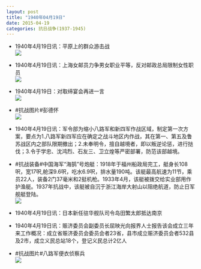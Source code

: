 ```yaml
---
layout: post
title: "1940年04月19日"
date: 2015-04-19
categories: 抗日战争(1937-1945)
---
```


<meta name="referrer" content="no-referrer" />

- 1940年4月19日讯：平原上的群众游击战 <br/><img src="https://ww4.sinaimg.cn/large/aca367d8jw1erb9w0yx18j20e91dz7g7.jpg" />

- 1940年4月19日讯：上海女邮员力争男女职业平等，反对邮政总局限制女性职员 <br/><img src="https://ww2.sinaimg.cn/large/aca367d8jw1erb84zc3p5j20d80c9404.jpg" />

- 1940年4月19日：对取缔宴会再进一言 <br/><img src="https://ww1.sinaimg.cn/large/aca367d8jw1erb6ey5togj211l0hugsh.jpg" />

- #抗战图片#彭德怀 <br/><img src="https://ww1.sinaimg.cn/large/aca367d8gw1erb1muypenj20b40f2411.jpg" />

- 1940年4月19日讯：军令部为缩小八路军和新四军作战区域，制定第一次方案，要点为1.八路军新四军应在确定之战斗地区内作战，其在第一、第五及鲁苏战区内之部队限期撤出；2.未奉明令，擅自越境者，即以叛逆论惩，进行挞伐；3.令于学忠、沈鸿烈、石友三、卫立煌等严密部署，防范该部越境。 

- #抗战装备#中国海军“海鹄”号炮艇：1918年于福州船政局完工，艇身长108呎，宽17呎,舱深9.6呎，吃水6.9呎，排水量190吨。该艇最高航速为11节，乘员22人，装备2门37毫米和2挺机枪。1933年4月，该艇被拨交给实业部用作护渔艇。1937年抗战中，该艇被自沉于浙江海岸大射山以阻绝航道，防止日军舰艇登陆。 <br/><img src="https://ww3.sinaimg.cn/large/aca367d8jw1eranci0rh2j20b4055jrm.jpg" />

- 1940年4月19日讯：日本新任驻华舰队司令岛田繁太郎抵达南京 

- 1940年4月19日讯：赈济委员会副委员长屈映光向报界人士报告该会成立三年来工作概况：成立省赈济委员会委员会者23省，县市成立赈济委员会者532县及2市，成立义民总站18个，登记义民总计2亿人 

- #抗战图片#八路军便衣侦察兵 <br/><img src="https://ww4.sinaimg.cn/large/aca367d8gw1erajkih0r7j21531duwjr.jpg" />

